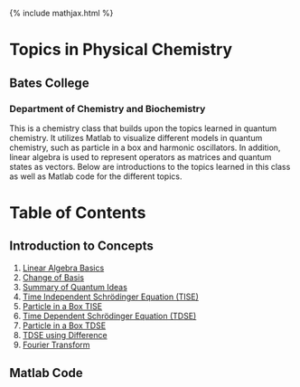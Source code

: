 {% include mathjax.html %}

# Topics in Physical Chemistry

## Bates College

### Department of Chemistry and Biochemistry
This is a chemistry class that builds upon the topics learned in quantum chemistry. It utilizes Matlab to visualize different models in quantum chemistry, such as particle in a box and harmonic oscillators. In addition, linear algebra is used to represent operators as matrices and quantum states as vectors. Below are introductions to the topics learned in this class as well as Matlab code for the different topics. 

# Table of Contents

## Introduction to Concepts

1. [Linear Algebra Basics](Linear_Algebra.md)
2. [Change of Basis](Change_Basis.md)
3. [Summary of Quantum Ideas](Quantum_ideas.md)
4. [Time Independent Schrödinger Equation (TISE)](TISE.md)
5. [Particle in a Box TISE](PIB.md)
6. [Time Dependent Schrödinger Equation (TDSE)](TDSE.md)
7. [Particle in a Box TDSE](PIB_TDSE.md)
8. [TDSE using Difference](Class_Mar1.md)
9. [Fourier Transform](fourier_transform.md)

## Matlab Code
